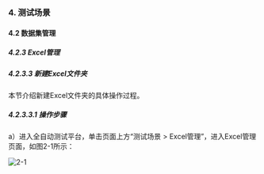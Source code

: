 ### 4. 测试场景

#### 4.2 数据集管理

##### 4.2.3 Excel管理

##### 4.2.3.3 新建Excel文件夹

本节介绍新建Excel文件夹的具体操作过程。

##### 4.2.3.3.1 操作步骤

a）进入全自动测试平台，单击页面上方“测试场景 > Excel管理”，进入Excel管理页面，如图2-1所示：

![2-1](https://www.feisuanyz.com/fstest/cscj/datamanage/excelmanage/2_1.png)
